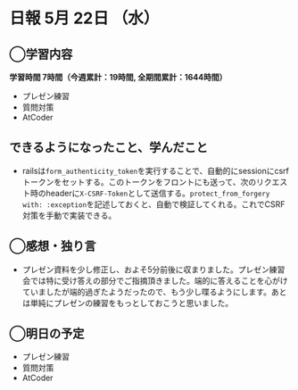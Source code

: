 # 日報  5月 22日 （水）

## ◯学習内容

**学習時間  7時間（今週累計：19時間, 全期間累計：1644時間）**

- プレゼン練習
- 質問対策
- AtCoder

## できるようになったこと、学んだこと

- railsは`form_authenticity_token`を実行することで、自動的にsessionにcsrfトークンをセットする。このトークンをフロントにも送って、次のリクエスト時のheaderに`X-CSRF-Token`として送信する。`protect_from_forgery with: :exception`を記述しておくと、自動で検証してくれる。これでCSRF対策を手動で実装できる。

## ◯感想・独り言

- プレゼン資料を少し修正し、およそ5分前後に収まりました。プレゼン練習会では特に受け答えの部分でご指摘頂きました。端的に答えることを心がけていましたが端的過ぎたようだったので、もう少し喋るようにします。あとは単純にプレゼンの練習をもっとしておこうと思いました。

## ◯明日の予定

- プレゼン練習
- 質問対策
- AtCoder
